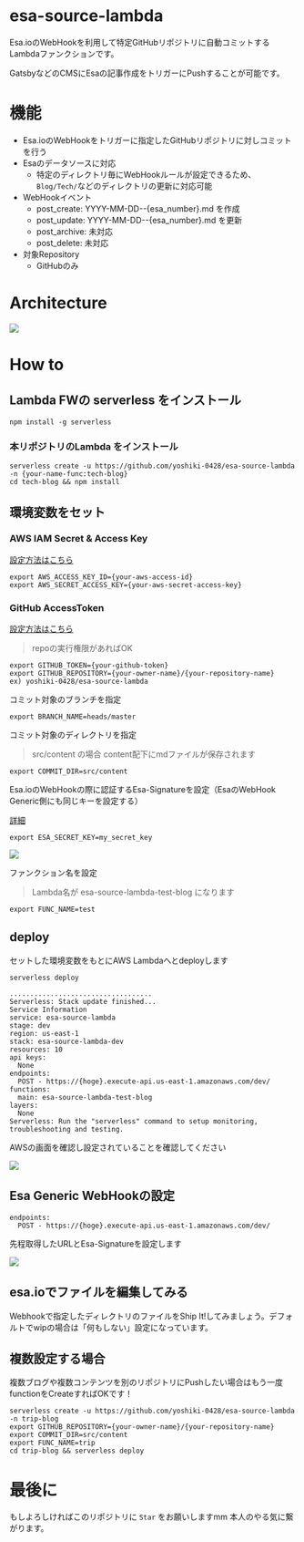 # esa-source-lambda

Esa.ioのWebHookを利用して特定GitHubリポジトリに自動コミットするLambdaファンクションです。

GatsbyなどのCMSにEsaの記事作成をトリガーにPushすることが可能です。

# 機能

- Esa.ioのWebHookをトリガーに指定したGitHubリポジトリに対しコミットを行う
- Esaのデータソースに対応
    - 特定のディレクトリ毎にWebHookルールが設定できるため、`Blog/Tech/`などのディレクトリの更新に対応可能
- WebHookイベント
    - post_create: YYYY-MM-DD--{esa_number}.md を作成
    - post_update: YYYY-MM-DD--{esa_number}.md を更新
    - post_archive: 未対応
    - post_delete: 未対応
- 対象Repository
    - GitHubのみ

# Architecture

![](https://img.esa.io/uploads/production/attachments/15569/2020/06/11/82539/c66b1d15-c5ae-41f5-9e09-df46eee8febc.png)

# How to

## Lambda FWの serverless をインストール
```
npm install -g serverless
```

### 本リポジトリのLambda をインストール
```
serverless create -u https://github.com/yoshiki-0428/esa-source-lambda -n {your-name-func:tech-blog}
cd tech-blog && npm install
```

## 環境変数をセット

### AWS IAM Secret & Access Key

[設定方法はこちら](https://www.serverless.com/framework/docs/providers/aws/guide/credentials/)

```
export AWS_ACCESS_KEY_ID={your-aws-access-id}
export AWS_SECRET_ACCESS_KEY={your-aws-secret-access-key}
```

### GitHub AccessToken

[設定方法はこちら](https://help.github.com/ja/github/authenticating-to-github/creating-a-personal-access-token-for-the-command-line)

> repoの実行権限があればOK

```
export GITHUB_TOKEN={your-github-token}
export GITHUB_REPOSITORY={your-owner-name}/{your-repository-name}
ex) yoshiki-0428/esa-source-lambda
```

コミット対象のブランチを指定
```
export BRANCH_NAME=heads/master
```

コミット対象のディレクトリを指定

> src/content の場合 content配下にmdファイルが保存されます

```
export COMMIT_DIR=src/content
```

Esa.ioのWebHookの際に認証するEsa-Signatureを設定（EsaのWebHook Generic側にも同じキーを設定する）

[詳細](https://docs.esa.io/posts/37#X-Esa-Signature)

```
export ESA_SECRET_KEY=my_secret_key
```

![](https://img.esa.io/uploads/production/attachments/15569/2020/06/11/82539/2c32f3b6-ec46-4572-86f8-efd099a27ac4.png)


ファンクション名を設定

> Lambda名が esa-source-lambda-test-blog になります 
```
export FUNC_NAME=test
```

## deploy

セットした環境変数をもとにAWS Lambdaへとdeployします

```
serverless deploy
```

```
...................................
Serverless: Stack update finished...
Service Information
service: esa-source-lambda
stage: dev
region: us-east-1
stack: esa-source-lambda-dev
resources: 10
api keys:
  None
endpoints:
  POST - https://{hoge}.execute-api.us-east-1.amazonaws.com/dev/
functions:
  main: esa-source-lambda-test-blog
layers:
  None
Serverless: Run the "serverless" command to setup monitoring, troubleshooting and testing.

```

AWSの画面を確認し設定されていることを確認してください

![](https://img.esa.io/uploads/production/attachments/15569/2020/06/11/82539/5218f758-35b5-4236-b235-414d332803ff.png)

## Esa Generic WebHookの設定

```
endpoints:
  POST - https://{hoge}.execute-api.us-east-1.amazonaws.com/dev/
```
先程取得したURLとEsa-Signatureを設定します

![](https://img.esa.io/uploads/production/attachments/15569/2020/06/11/82539/2c32f3b6-ec46-4572-86f8-efd099a27ac4.png)

## esa.ioでファイルを編集してみる

Webhookで指定したディレクトリのファイルをShip It!してみましょう。デフォルトでwipの場合は「何もしない」設定になっています。

## 複数設定する場合

複数ブログや複数コンテンツを別のリポジトリにPushしたい場合はもう一度functionをCreateすればOKです！

```
serverless create -u https://github.com/yoshiki-0428/esa-source-lambda -n trip-blog
export GITHUB_REPOSITORY={your-owner-name}/{your-repository-name}
export COMMIT_DIR=src/content
export FUNC_NAME=trip
cd trip-blog && serverless deploy
```

# 最後に

もしよろしければこのリポジトリに `Star` をお願いしますmm 本人のやる気に繋がります。

